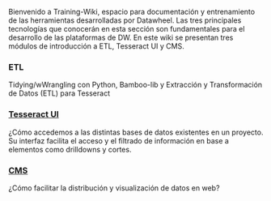 Bienvenido a Training-Wiki, espacio para documentación y entrenamiento de las herramientas desarrolladas por Datawheel. Las tres principales tecnologías que conocerán en esta sección son fundamentales para el desarrollo de las plataformas de DW. En este wiki se presentan tres módulos de introducción a ETL, Tesseract UI y CMS.

### ETL
Tidying/wWrangling con Python, Bamboo-lib y Extracción y Transformación de Datos (ETL) para Tesseract 

### [Tesseract UI](https://github.com/Datawheel/training/blob/main/Maniual%20Tesseract%20UI.pdf)

¿Cómo accedemos a las distintas bases de datos existentes en un proyecto. Su interfaz facilita el acceso y el filtrado de información en base a elementos como drilldowns y cortes.

### [CMS](https://github.com/Datawheel/training/blob/main/Manual%20CMS.pdf)
¿Cómo facilitar la distribución y visualización de datos en web?
